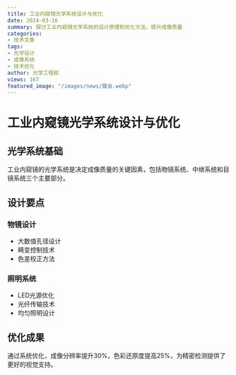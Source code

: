 ```yaml
---
title: 工业内窥镜光学系统设计与优化
date: 2024-03-16
summary: 探讨工业内窥镜光学系统的设计原理和优化方法，提升成像质量
categories:
- 技术文章
tags:
- 光学设计
- 成像系统
- 技术优化
author: 光学工程部
views: 167
featured_image: "/images/news/展会.webp"
---
```


# 工业内窥镜光学系统设计与优化

## 光学系统基础

工业内窥镜的光学系统是决定成像质量的关键因素，包括物镜系统、中继系统和目镜系统三个主要部分。

## 设计要点

### 物镜设计
- 大数值孔径设计
- 畸变控制技术
- 色差校正方法

### 照明系统
- LED光源优化
- 光纤传输技术
- 均匀照明设计

## 优化成果

通过系统优化，成像分辨率提升30%，色彩还原度提高25%，为精密检测提供了更好的视觉支持。
